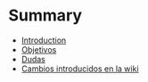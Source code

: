 # Summary

* [Introduction](README.md)
* [Objetivos](chapter1.md)
* [Dudas](dudas.md)
* [Cambios introducidos en la wiki](cambios_introducidos_en_la_wiki.md)

